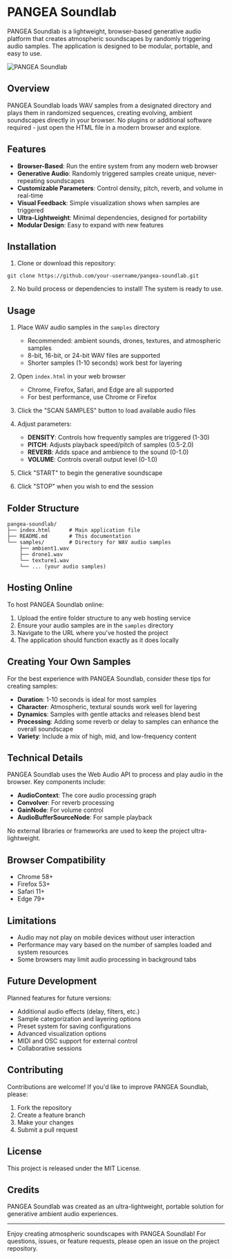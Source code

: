 # PANGEA Soundlab

PANGEA Soundlab is a lightweight, browser-based generative audio platform that creates atmospheric soundscapes by randomly triggering audio samples. The application is designed to be modular, portable, and easy to use.

![PANGEA Soundlab](https://via.placeholder.com/800x400)

## Overview

PANGEA Soundlab loads WAV samples from a designated directory and plays them in randomized sequences, creating evolving, ambient soundscapes directly in your browser. No plugins or additional software required - just open the HTML file in a modern browser and explore.

## Features

- **Browser-Based**: Run the entire system from any modern web browser
- **Generative Audio**: Randomly triggered samples create unique, never-repeating soundscapes
- **Customizable Parameters**: Control density, pitch, reverb, and volume in real-time
- **Visual Feedback**: Simple visualization shows when samples are triggered
- **Ultra-Lightweight**: Minimal dependencies, designed for portability
- **Modular Design**: Easy to expand with new features

## Installation

1. Clone or download this repository:

```
git clone https://github.com/your-username/pangea-soundlab.git
```

2. No build process or dependencies to install! The system is ready to use.

## Usage

1. Place WAV audio samples in the `samples` directory
   - Recommended: ambient sounds, drones, textures, and atmospheric samples
   - 8-bit, 16-bit, or 24-bit WAV files are supported
   - Shorter samples (1-10 seconds) work best for layering

2. Open `index.html` in your web browser
   - Chrome, Firefox, Safari, and Edge are all supported
   - For best performance, use Chrome or Firefox

3. Click the "SCAN SAMPLES" button to load available audio files

4. Adjust parameters:
   - **DENSITY**: Controls how frequently samples are triggered (1-30)
   - **PITCH**: Adjusts playback speed/pitch of samples (0.5-2.0)
   - **REVERB**: Adds space and ambience to the sound (0-1.0)
   - **VOLUME**: Controls overall output level (0-1.0)

5. Click "START" to begin the generative soundscape

6. Click "STOP" when you wish to end the session

## Folder Structure

```
pangea-soundlab/
├── index.html      # Main application file
├── README.md       # This documentation
└── samples/        # Directory for WAV audio samples
    ├── ambient1.wav
    ├── drone1.wav
    └── texture1.wav
    └── ... (your audio samples)
```

## Hosting Online

To host PANGEA Soundlab online:

1. Upload the entire folder structure to any web hosting service
2. Ensure your audio samples are in the `samples` directory
3. Navigate to the URL where you've hosted the project
4. The application should function exactly as it does locally

## Creating Your Own Samples

For the best experience with PANGEA Soundlab, consider these tips for creating samples:

- **Duration**: 1-10 seconds is ideal for most samples
- **Character**: Atmospheric, textural sounds work well for layering
- **Dynamics**: Samples with gentle attacks and releases blend best
- **Processing**: Adding some reverb or delay to samples can enhance the overall soundscape
- **Variety**: Include a mix of high, mid, and low-frequency content

## Technical Details

PANGEA Soundlab uses the Web Audio API to process and play audio in the browser. Key components include:

- **AudioContext**: The core audio processing graph
- **Convolver**: For reverb processing
- **GainNode**: For volume control
- **AudioBufferSourceNode**: For sample playback

No external libraries or frameworks are used to keep the project ultra-lightweight.

## Browser Compatibility

- Chrome 58+
- Firefox 53+
- Safari 11+
- Edge 79+

## Limitations

- Audio may not play on mobile devices without user interaction
- Performance may vary based on the number of samples loaded and system resources
- Some browsers may limit audio processing in background tabs

## Future Development

Planned features for future versions:

- Additional audio effects (delay, filters, etc.)
- Sample categorization and layering options
- Preset system for saving configurations
- Advanced visualization options
- MIDI and OSC support for external control
- Collaborative sessions

## Contributing

Contributions are welcome! If you'd like to improve PANGEA Soundlab, please:

1. Fork the repository
2. Create a feature branch
3. Make your changes
4. Submit a pull request

## License

This project is released under the MIT License.

## Credits

PANGEA Soundlab was created as an ultra-lightweight, portable solution for generative ambient audio experiences.

---

Enjoy creating atmospheric soundscapes with PANGEA Soundlab! For questions, issues, or feature requests, please open an issue on the project repository.
